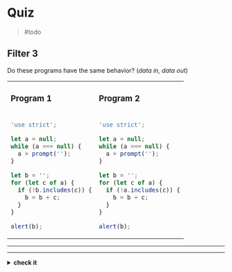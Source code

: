 # Quiz

> #todo

## Filter 3

Do these programs have the same behavior? (_data in, data out_)

<table>
<tr>
<td>

### Program 1

</td>
<td>

### Program 2

</td>
</tr>
<tr>
<td>

```js
'use strict';

let a = null;
while (a === null) {
  a = prompt('');
}

let b = '';
for (let c of a) {
  if (!b.includes(c)) {
    b = b + c;
  }
}

alert(b);
```

</td>
<td>

```js
'use strict';

let a = null;
while (a === null) {
  a = prompt('');
}

let b = '';
for (let c of a) {
  if (!a.includes(c)) {
    b = b + c;
  }
}

alert(b);
```

</td>
</tr>
</table>

---

---

<details>
<summary><strong>check it</strong></summary>
<br>

✖ Nope.

</details>
